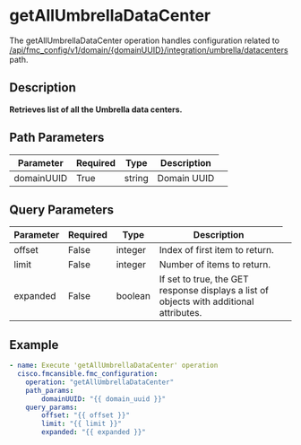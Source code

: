 # getAllUmbrellaDataCenter

The getAllUmbrellaDataCenter operation handles configuration related to [/api/fmc_config/v1/domain/{domainUUID}/integration/umbrella/datacenters](/paths//api/fmc_config/v1/domain/{domain_uuid}/integration/umbrella/datacenters.md) path.&nbsp;
## Description
**Retrieves list of all the Umbrella data centers.**

## Path Parameters
| Parameter | Required | Type | Description |
| --------- | -------- | ---- | ----------- |
| domainUUID | True | string <td colspan=3> Domain UUID |

## Query Parameters
| Parameter | Required | Type | Description |
| --------- | -------- | ---- | ----------- |
| offset | False | integer <td colspan=3> Index of first item to return. |
| limit | False | integer <td colspan=3> Number of items to return. |
| expanded | False | boolean <td colspan=3> If set to true, the GET response displays a list of objects with additional attributes. |

## Example
```yaml
- name: Execute 'getAllUmbrellaDataCenter' operation
  cisco.fmcansible.fmc_configuration:
    operation: "getAllUmbrellaDataCenter"
    path_params:
        domainUUID: "{{ domain_uuid }}"
    query_params:
        offset: "{{ offset }}"
        limit: "{{ limit }}"
        expanded: "{{ expanded }}"

```